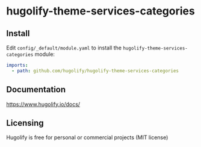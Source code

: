 # hugolify-theme-services-categories

## Install

Edit `config/_default/module.yaml` to install the `hugolify-theme-services-categories` module:

```yml
imports:
  - path: github.com/hugolify/hugolify-theme-services-categories
```

## Documentation

https://www.hugolify.io/docs/

## Licensing

Hugolify is free for personal or commercial projects (MIT license)
